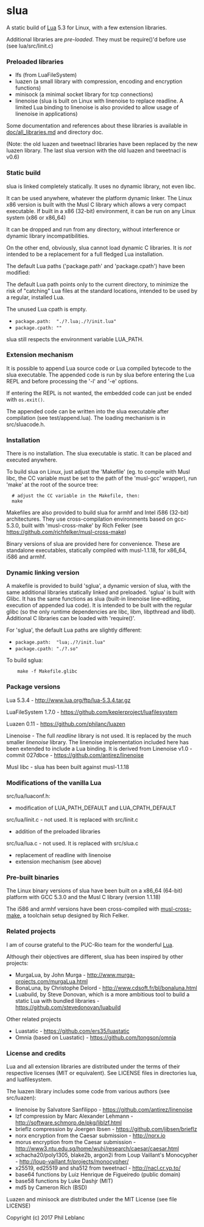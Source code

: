 
# slua

A static build of [Lua](http://www.lua.org/) 5.3 for Linux, with a few extension libraries.

Additional libraries are *pre-loaded*. They must be require()'d before use (see lua/src/linit.c)

### Preloaded libraries

- lfs (from LuaFileSystem)
- luazen (a small library with compression, encoding and encryption functions)
- minisock (a minimal socket library for tcp connections)
- linenoise (slua is built on Linux with linenoise to replace readline. A limited Lua binding to linenoise is also provided to allow usage of linenoise in applications)

Some documentation and references about these libraries is available in [doc/all_libraries.md](https://github.com/philanc/slua/tree/master/doc/all_libraries.md) and directory doc.

(Note: the old luazen and tweetnacl libraries have been replaced by the new luazen library. The last slua version with the old luazen and tweetnacl is v0.6)


### Static build

slua is linked completely statically. It uses no dynamic library, not even libc.  

It can be used anywhere, whatever the platform dynamic linker. The Linux x86 version is built with the Musl C library which allows a very compact executable. If built in a x86 (32-bit) environment, it can be run on any Linux system (x86 or x86_64)

It can be dropped and run from any directory, without interference or dynamic library incompatibilities.  

On the other end, obviously, slua cannot load dynamic C libraries. It is *not* intended to be a replacement for a full fledged Lua installation.

The default Lua paths ('package.path' and 'package.cpath') have been modified: 

The default Lua path points only to the current directory, to minimize the risk of "catching" Lua files at the standard locations, intended to be used by a regular, installed Lua.

The unused Lua cpath is empty.

* `package.path:  "./?.lua;./?/init.lua" `
* `package.cpath: "" `

slua still respects the environment variable LUA_PATH.

### Extension mechanism

It is possible to append Lua source code or Lua compiled bytecode to the slua executable. The appended code is run by slua before entering the Lua REPL and before processing the '-l' and '-e' options.

If entering the REPL is not wanted, the embedded code can just be ended with `os.exit()`.

The appended code can be written into the slua executable after compilation (see test/append.lua). The loading mechanism is in src/sluacode.h. 


### Installation

There is no installation. The slua executable is static. It can be placed and executed anywhere. 

To build slua on Linux, just adjust the 'Makefile' (eg. to compile with Musl libc, the CC variable must be set to the path of the 'musl-gcc' wrapper), run 'make' at the root of the source tree:
```
  # adjust the CC variable in the Makefile, then:
  make
```

Makefiles are also provided to build slua for armhf and Intel i586 (32-bit) architectures. They use cross-compilation environments based on gcc-5.3.0, built with 'musl-cross-make' by Rich Felker (see https://github.com/richfelker/musl-cross-make)

Binary versions of slua are provided here for convenience. These are standalone executables, statically compiled with musl-1.1.18, for x86_64, i586 and armhf.

### Dynamic linking version

A makefile is provided to build 'sglua', a dynamic version of slua, with the same additional libraries statically linked and preloaded.  'sglua' is built with Glibc. It has the same functions as slua (built-in linenoise line-editing, execution of appended lua code). It is intended to be built with the regular glibc (so the only runtime dependencies are libc, libm, libpthread and libdl). Additional C libraries can be loaded with 'require()'.

For 'sglua', the default Lua paths are slightly different:
* `package.path:  "lua;./?/init.lua" `
* `package.cpath: "./?.so" `

To build sglua:
```
    make -f Makefile.glibc
```

### Package versions

Lua 5.3.4 - http://www.lua.org/ftp/lua-5.3.4.tar.gz

LuaFileSystem 1.7.0 - https://github.com/keplerproject/luafilesystem

Luazen 0.11 - https://github.com/philanc/luazen

Linenoise - The full *readline* library is not used. It is replaced by the much smaller *linenoise* library.  The linenoise implementation included here has been extended to include a Lua binding. It is derived from Linenoise v1.0 - commit 027dbce - https://github.com/antirez/linenoise

Musl libc - slua has been built against musl-1.1.18

### Modifications of the vanilla Lua

src/lua/luaconf.h:
- modification of LUA_PATH_DEFAULT and LUA_CPATH_DEFAULT

src/lua/linit.c - not used. It is replaced with src/linit.c
- addition of the preloaded libraries

src/lua/lua.c - not used. It is replaced with src/slua.c
- replacement of readline with linenoise
- extension mechanism (see above)

### Pre-built binaries

The Linux binary versions of  slua have been built on a x86_64 (64-bit) platform with GCC 5.3.0 and the Musl C library (version 1.1.18)

The i586 and armhf versions have been cross-compiled with [musl-cross-make](https://github.com/richfelker/musl-cross-make), 
a toolchain setup designed by Rich Felker.


### Related projects

I am of course grateful to the PUC-Rio team for the wonderful [Lua](http://www.lua.org/).

Although their objectives are different, slua has been inspired by other projects:
- MurgaLua, by John Murga - http://www.murga-projects.com/murgaLua.html
- BonaLuna, by Christophe Delord - http://www.cdsoft.fr/bl/bonaluna.html
- Luabuild, by Steve Donovan, which is a more ambitious tool to build a static Lua with bundled libraries - https://github.com/stevedonovan/luabuild

Other related projects
- Luastatic -  https://github.com/ers35/luastatic
- Omnia (based on Luastatic) - https://github.com/tongson/omnia

### License and credits

Lua and all extension libraries are distributed under the terms of their respective licenses (MIT or equivalent). See LICENSE files in directories lua, and luafilesystem.

The luazen library includes some code from various authors (see src/luazen):
- linenoise by Salvatore Sanfilippo - https://github.com/antirez/linenoise
- lzf compression by Marc Alexander Lehmann - http://software.schmorp.de/pkg/liblzf.html
- brieflz compression by Joergen Ibsen - https://github.com/jibsen/brieflz
- norx encryption from the Caesar submission - http://norx.io
- morus encryption from the Caesar submission - http://www3.ntu.edu.sg/home/wuhj/research/caesar/caesar.html
- xchacha20/poly1305, blake2b, argon2i from Loup Vaillant's Monocypher - http://loup-vaillant.fr/projects/monocypher/
- x25519, ed25519 and sha512 from tweetnacl - http://nacl.cr.yp.to/ 
- base64 functions by Luiz Henrique de Figueiredo (public domain)
- base58 functions by Luke Dashjr (MIT)
- md5 by Cameron Rich (BSD)

Luazen and minisock are distributed under the MIT License (see file LICENSE)

Copyright (c) 2017  Phil Leblanc 



